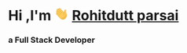<div>
  <h1>Hi ,I'm <img src="https://github.com/ankitwarbhe/ankitwarbhe/raw/master/Hi.gif" width="29px" style="max-width:100%;">  
    <a href="https://rohitdutt.github.io/rohitdutt/">Rohitdutt parsai</a>
  </h1>
  <h3>a Full Stack Developer</h3>
<div>
